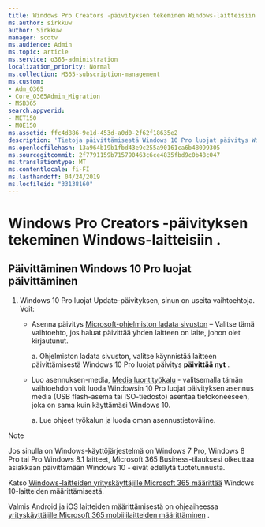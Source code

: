 ```yaml
---
title: Windows Pro Creators -päivityksen tekeminen Windows-laitteisiin .
ms.author: sirkkuw
author: Sirkkuw
manager: scotv
ms.audience: Admin
ms.topic: article
ms.service: o365-administration
localization_priority: Normal
ms.collection: M365-subscription-management
ms.custom:
- Adm_O365
- Core_O365Admin_Migration
- MSB365
search.appverid:
- MET150
- MOE150
ms.assetid: ffc4d886-9e1d-453d-a0d0-2f62f18635e2
description: 'Tietoja päivittämisestä Windows 10 Pro luojat päivitys Windows-laitteet. '
ms.openlocfilehash: 13a964b19b1fbd43e9c255a90161ca6b48099305
ms.sourcegitcommit: 2f7791159b715790463c6ce4835fbd9c0b48c047
ms.translationtype: MT
ms.contentlocale: fi-FI
ms.lasthandoff: 04/24/2019
ms.locfileid: "33138160"
---
```

# <a name="upgrade-windows-devices-to-windows-pro-creators-update"></a>Windows Pro Creators -päivityksen tekeminen Windows-laitteisiin .

## <a name="upgrade-to-windows-10-pro-creators-update"></a>Päivittäminen Windows 10 Pro luojat päivittäminen
  
1. Windows 10 Pro luojat Update-päivityksen, sinun on useita vaihtoehtoja. Voit:
    
    - Asenna päivitys [Microsoft-ohjelmiston ladata sivuston](https://go.microsoft.com/fwlink/?LinkID=836951 ) – Valitse tämä vaihtoehto, jos haluat päivittää yhden laitteen on laite, johon olet kirjautunut.
    
      a. Ohjelmiston ladata sivuston, valitse käynnistää laitteen päivittämisestä Windows 10 Pro luojat päivitys **päivittää nyt** . 
    
     - Luo asennuksen-media, [Media luontityökalu](https://go.microsoft.com/fwlink/?LinkID=836960) - valitsemalla tämän vaihtoehdon voit luoda Windowsin 10 Pro luojat päivityksen asennus media (USB flash-asema tai ISO-tiedosto) asentaa tietokoneeseen, joka on sama kuin käyttämäsi Windows 10.
    
        a. Lue ohjeet työkalun ja luoda oman asennustietoväline. 

> [!Note]
> Jos sinulla on Windows-käyttöjärjestelmä on Windows 7 Pro, Windows 8 Pro tai Pro Windows 8.1 laitteet, Microsoft 365 Business-tilauksesi oikeuttaa asiakkaan päivittämään Windows 10 - eivät edellytä tuotetunnusta.
    
Katso [Windows-laitteiden yrityskäyttäjille Microsoft 365 määrittää](set-up-windows-devices.md) Windows 10-laitteiden määrittämisestä. 
  
Valmis Android ja iOS laitteiden määrittämisestä on ohjeaiheessa [yrityskäyttäjille Microsoft 365 mobiililaitteiden määrittäminen](set-up-mobile-devices.md) . 
  
